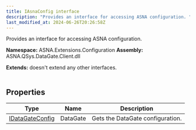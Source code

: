 ```yaml
---
title: IAsnaConfig interface
description: "Provides an interface for accessing ASNA configuration. "
last_modified_at: 2024-06-26T20:26:58Z
---
```


Provides an interface for accessing ASNA configuration.

**Namespace:** ASNA.Extensions.Configuration
**Assembly:** ASNA.QSys.DataGate.Client.dll

**Extends:** doesn't extend any other interfaces.
<br>
<br>

## Properties

| Type | Name | Description
| --- | --- | --- 
| [IDataGateConfig](/reference/datagate/extensions-configuration/i-datagate-config.html) | DataGate | Gets the DataGate configuration. |
